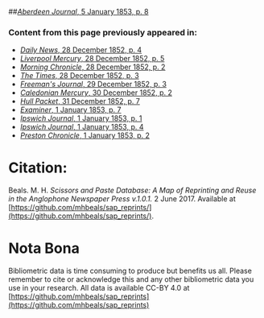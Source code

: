 ##[*Aberdeen Journal*, 5 January 1853, p. 8](https://mhbeals.github.io/sap_html/Aberdeen-Journal/Aberdeen-Journal-5-January-1853-p-8)

### Content from this page previously appeared in:
+ [*Daily News*, 28 December 1852, p. 4](https://mhbeals.github.io/sap_html/Daily-News/Daily-News-28-December-1852-p-4)
+ [*Liverpool Mercury*, 28 December 1852, p. 5](https://mhbeals.github.io/sap_html/Liverpool-Mercury/Liverpool-Mercury-28-December-1852-p-5)
+ [*Morning Chronicle*, 28 December 1852, p. 2](https://mhbeals.github.io/sap_html/Morning-Chronicle/Morning-Chronicle-28-December-1852-p-2)
+ [*The Times*, 28 December 1852, p. 3](https://mhbeals.github.io/sap_html/The-Times/The-Times-28-December-1852-p-3)
+ [*Freeman's Journal*, 29 December 1852, p. 3](https://mhbeals.github.io/sap_html/Freeman's-Journal/Freeman's-Journal-29-December-1852-p-3)
+ [*Caledonian Mercury*, 30 December 1852, p. 2](https://mhbeals.github.io/sap_html/Caledonian-Mercury/Caledonian-Mercury-30-December-1852-p-2)
+ [*Hull Packet*, 31 December 1852, p. 7](https://mhbeals.github.io/sap_html/Hull-Packet/Hull-Packet-31-December-1852-p-7)
+ [*Examiner*, 1 January 1853, p. 7](https://mhbeals.github.io/sap_html/Examiner/Examiner-1-January-1853-p-7)
+ [*Ipswich Journal*, 1 January 1853, p. 1](https://mhbeals.github.io/sap_html/Ipswich-Journal/Ipswich-Journal-1-January-1853-p-1)
+ [*Ipswich Journal*, 1 January 1853, p. 4](https://mhbeals.github.io/sap_html/Ipswich-Journal/Ipswich-Journal-1-January-1853-p-4)
+ [*Preston Chronicle*, 1 January 1853, p. 2](https://mhbeals.github.io/sap_html/Preston-Chronicle/Preston-Chronicle-1-January-1853-p-2)
                    
# Citation: 

Beals. M. H. *Scissors and Paste Database: A Map of Reprinting and Reuse in the Anglophone Newspaper Press v.1.0.1.* 2 June 2017. Available at [https://github.com/mhbeals/sap_reprints/](https://github.com/mhbeals/sap_reprints/). 
                    
# Nota Bona

Bibliometric data is time consuming to produce but benefits us all. Please remember to cite or acknowledge this and any other bibliometric data you use in your research. All data is available CC-BY 4.0 at [https://github.com/mhbeals/sap_reprints](https://github.com/mhbeals/sap_reprints)